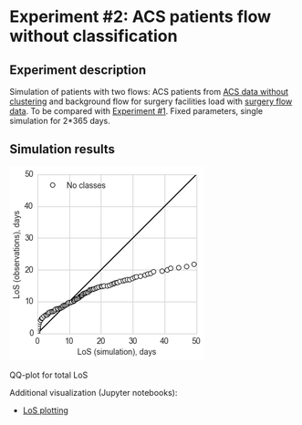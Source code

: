 # Experiment #2: ACS patients flow without classification

## Experiment description

Simulation of patients with two flows: ACS patients from [ACS data without clustering](/data/acs_no_clusters/) and background flow for surgery facilities load with [surgery flow data](/data/surgeries/). To be compared with [Experiment #1](/docs/experiment_02_acs_no_clusters.md). Fixed parameters, single simulation for 2*365 days.

## Simulation results

![Simulation results](/pics/qq-los-no-classes.png)

QQ-plot for total LoS

Additional visualization (Jupyter notebooks):

- [LoS plotting](/docs/plotting_los_no_classes.ipynb) 
